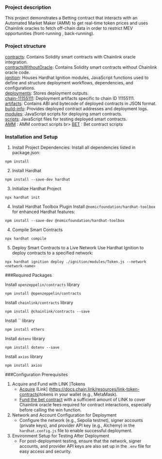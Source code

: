 ### Project description 
This project demonstrates a Betting contract that interacts with an Automated Market Maker (AMM) to get real-time token prices and uses Chainlink oracles to fetch off-chain data in order to restrict MEV opportunities (front-running , back-running).

### Project structure 
[contracts](https://github.com/SEMIAGUESMI/MEV_smartContract/tree/main/contracts): Contains Solidity smart contracts with Chainlink oracle integration.<br>
[contractsWithoutOracle](https://github.com/SEMIAGUESMI/MEV_smartContract/tree/main/contractsWithoutOracle): Contains Solidity smart contracts without Chainlink oracle code.<br>
[ignition](https://github.com/SEMIAGUESMI/MEV_smartContract/tree/main/ignition): Houses Hardhat Ignition modules, JavaScript functions used to define and structure deployment workflows, dependencies, and configurations. <br>
      [deployments](https://github.com/SEMIAGUESMI/MEV_smartContract/tree/main/ignition/deployments): Stores deployment outputs. <br>
      [chain-11155111](https://github.com/SEMIAGUESMI/MEV_smartContract/tree/main/ignition/deployments/chain-11155111): Deployment artifacts specific to chain ID 11155111. <br>
        [artifacts](https://github.com/SEMIAGUESMI/MEV_smartContract/tree/main/ignition/deployments/chain-11155111/artifacts): Contains ABI and bytecode of deployed contracts in JSON format. <br>
        [build-info](https://github.com/SEMIAGUESMI/MEV_smartContract/tree/main/ignition/deployments/chain-11155111/build-info): Provides deployed contract addresses and deployment logs. <br>
    [modules](https://github.com/SEMIAGUESMI/MEV_smartContract/tree/main/ignition/modules): JavaScript scripts for deploying smart contracts. <br>
[scripts](https://github.com/SEMIAGUESMI/MEV_smartContract/tree/main/scripts): JavaScript files for testing deployed smart contracts. <br>
    [AMM](https://github.com/SEMIAGUESMI/MEV_smartContract/tree/main/scripts/AMM) : AMM contract scripts br>
    [BET](https://github.com/SEMIAGUESMI/MEV_smartContract/tree/main/scripts/BET) : Bet contract scripts <br>

### Installation and Setup
1. Install Project Dependencies: Install all dependencies listed in package.json:
```
npm install
```
2. Install Hardhat
```
npm install --save-dev hardhat
```
3. Initialize Hardhat Project
```
npx hardhat init
```
4. Install Hardhat Toolbox Plugin
Install `@nomicfoundation/hardhat-toolbox` for enhanced Hardhat features:
```
npm install --save-dev @nomicfoundation/hardhat-toolbox
```
4. Compile Smart Contracts
```
npx hardhat compile
```
5. Deploy Smart Contracts to a Live Network
Use Hardhat Ignition to deploy contracts to a specified network:
```
npx hardhat ignition deploy ./ignition/modules/Token.js --network <network-name>
```
###Required Packages

Install `openzeppelin/contracts` library
```
npm install @openzeppelin/contracts
```
Install `chainlink/contracts` library
```
npm install @chainlink/contracts --save
```
Install `` library
```
npm install ethers
```
Install `dotenv` library
```
npm install dotenv --save
```
Install `axios` library
```
npm install axios

```

###Configuration Prerequisites
1. Acquire and Fund with LINK ]Tokens
    * [Acquire](https://docs.chain.link/resources/acquire-link) (Link] (https://docs.chain.link/resources/link-token-contracts)tokens in your wallet (e.g., MetaMask).
    * [Fund the bet contract](https://docs.chain.link/resources/fund-your-contract) with a sufficient amount of LINK to cover Chainlink oracle fees required for contract interactions, especially before calling the win function.
2. Network and Account Configuration for Deployment
    * Configure the network (e.g., Sepolia testnet), signer accounts (private keys), and provider API key (e.g., Alchemy) in the `hardhat.config.js` file to enable successful deployment.
3. Environment Setup for Testing After Deployment
    * For post-deployment testing, ensure that the network, signer accounts, and provider API keys are also set up in the `.env` file for easy access and security.
